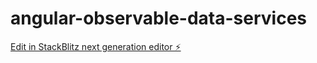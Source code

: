 # angular-observable-data-services

[Edit in StackBlitz next generation editor ⚡️](https://stackblitz.com/~/github.com/coryrylan/angular-observable-data-services)